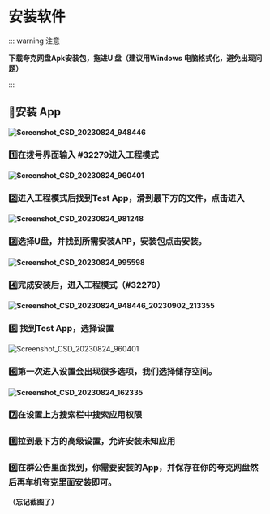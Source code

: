 # **安装软件**

::: warning 注意

**下载夸克网盘Apk安装包，拖进U 盘（建议用Windows 电脑格式化，避免出现问题）**

:::



## **📲安装 App**

**![Screenshot_CSD_20230824_948446](https://s2.loli.net/2023/10/17/MTK2AewWUIC76Qh.png)**

### **1️⃣在拨号界面输入 #32279进入工程模式**



**![Screenshot_CSD_20230824_960401](https://s2.loli.net/2023/10/17/x7ImRCaBMT6jhHv.png)**

### **2️⃣进入工程模式后找到Test App，滑到最下方的文件，点击进入**

**![Screenshot_CSD_20230824_981248](https://s2.loli.net/2023/10/17/CDZR7eW4Jw5hufI.png)**

### **3️⃣选择U盘，并找到所需安装APP，安装包点击安装。**

**![Screenshot_CSD_20230824_995598](https://s2.loli.net/2023/10/17/HSwJvjPFWG1AO3R.png)**

### **4️⃣完成安装后，进入工程模式（#32279）**

**![Screenshot_CSD_20230824_948446_20230902_213355](https://s2.loli.net/2023/10/17/MTK2AewWUIC76Qh.png)**

### **5️⃣ 找到Test App，选择设置**

![Screenshot_CSD_20230824_960401](https://s2.loli.net/2023/10/17/x7ImRCaBMT6jhHv.png)

### **6️⃣第一次进入设置会出现很多选项，我们选择储存空间。**

**![Screenshot_CSD_20230824_162335](https://s2.loli.net/2023/10/17/5QIiLenKTOGbyZu.png)**

### **7️⃣在设置上方搜索栏中搜索应用权限**

### **8️⃣拉到最下方的高级设置，允许安装未知应用**

### **9️⃣在群公告里面找到，你需要安装的App，并保存在你的夸克网盘然后再车机夸克里面安装即可。**

**（忘记截图了）**
<iOSStylePreview url="https://baidu.com" />
<GiscusComment />
